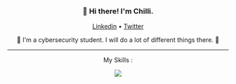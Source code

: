<h3 align="center">👋 Hi there! I'm Chilli.</h3>
<p align="center">
  <a href="https://www.linkedin.com/in/terence-dufrane/">Linkedin</a> •
  <a href="https://twitter.com/Chilli_psd">Twitter</a>
</p>
<p align="center"> 👀 I'm a cybersecurity student. I will do a lot of different things there. 👀 </p>

---
<p align="center"> My Skills : </p>
<p align="center">
  <a href="https://skillicons.dev">
    <img src="https://skillicons.dev/icons?i=py,js,c,powershell,bash,lua,php,regex,mysql,git,kubernetes,docker,linux,grafana" />
  </a>
</p>
